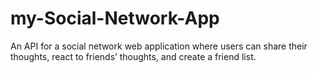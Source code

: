 # my-Social-Network-App
An API for a social network web application where users can share their thoughts, react to friends’ thoughts, and create a friend list.
